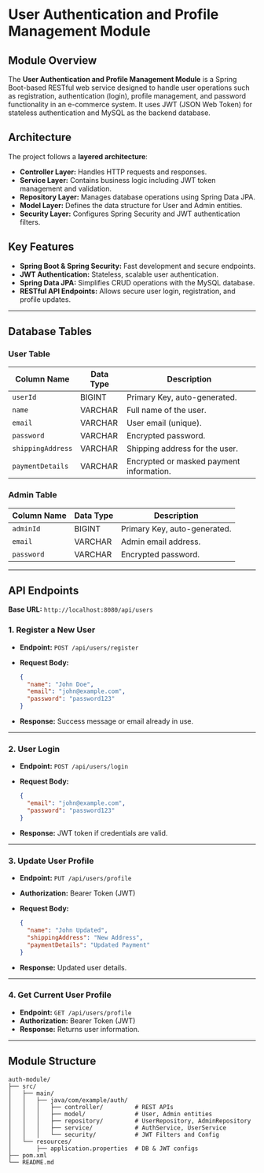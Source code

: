 # User Authentication and Profile Management Module

## Module Overview

The **User Authentication and Profile Management Module** is a Spring Boot-based RESTful web service designed to handle user operations such as registration, authentication (login), profile management, and password functionality in an e-commerce system. It uses JWT (JSON Web Token) for stateless authentication and MySQL as the backend database.

## Architecture

The project follows a **layered architecture**:

* **Controller Layer:** Handles HTTP requests and responses.
* **Service Layer:** Contains business logic including JWT token management and validation.
* **Repository Layer:** Manages database operations using Spring Data JPA.
* **Model Layer:** Defines the data structure for User and Admin entities.
* **Security Layer:** Configures Spring Security and JWT authentication filters.

## Key Features

* **Spring Boot & Spring Security:** Fast development and secure endpoints.
* **JWT Authentication:** Stateless, scalable user authentication.
* **Spring Data JPA:** Simplifies CRUD operations with the MySQL database.
* **RESTful API Endpoints:** Allows secure user login, registration, and profile updates.

---

## Database Tables

### User Table

| Column Name        | Data Type | Description                             |
|--------------------|-----------|-----------------------------------------|
| `userId`           | BIGINT    | Primary Key, auto-generated.            |
| `name`             | VARCHAR   | Full name of the user.                  |
| `email`            | VARCHAR   | User email (unique).                    |
| `password`         | VARCHAR   | Encrypted password.                     |
| `shippingAddress`  | VARCHAR   | Shipping address for the user.          |
| `paymentDetails`   | VARCHAR   | Encrypted or masked payment information.|

### Admin Table

| Column Name | Data Type | Description                  |
|-------------|-----------|------------------------------|
| `adminId`   | BIGINT    | Primary Key, auto-generated. |
| `email`     | VARCHAR   | Admin email address.         |
| `password`  | VARCHAR   | Encrypted password.          |

---

## API Endpoints

**Base URL:** `http://localhost:8080/api/users`

### 1. Register a New User

* **Endpoint:** `POST /api/users/register`
* **Request Body:**

    ```json
    {
      "name": "John Doe",
      "email": "john@example.com",
      "password": "password123"
    }
    ```

* **Response:** Success message or email already in use.

---

### 2. User Login

* **Endpoint:** `POST /api/users/login`
* **Request Body:**

    ```json
    {
      "email": "john@example.com",
      "password": "password123"
    }
    ```

* **Response:** JWT token if credentials are valid.

---

### 3. Update User Profile

* **Endpoint:** `PUT /api/users/profile`
* **Authorization:** Bearer Token (JWT)
* **Request Body:**

    ```json
    {
      "name": "John Updated",
      "shippingAddress": "New Address",
      "paymentDetails": "Updated Payment"
    }
    ```

* **Response:** Updated user details.

---

### 4. Get Current User Profile

* **Endpoint:** `GET /api/users/profile`
* **Authorization:** Bearer Token (JWT)
* **Response:** Returns user information.

---

## Module Structure

```
auth-module/
├── src/
│   ├── main/
│   │   ├── java/com/example/auth/
│   │   │   ├── controller/         # REST APIs
│   │   │   ├── model/              # User, Admin entities
│   │   │   ├── repository/         # UserRepository, AdminRepository
│   │   │   ├── service/            # AuthService, UserService
│   │   │   └── security/           # JWT Filters and Config
│   └── resources/
│       ├── application.properties  # DB & JWT configs
├── pom.xml
└── README.md
```
